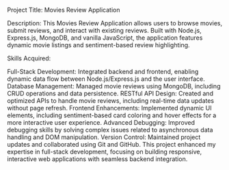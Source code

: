 
Project Title: Movies Review Application

Description:
This Movies Review Application allows users to browse movies, submit reviews, and interact with existing reviews. Built with Node.js, Express.js, MongoDB, and vanilla JavaScript, the application features dynamic movie listings and sentiment-based review highlighting.

Skills Acquired:

Full-Stack Development: Integrated backend and frontend, enabling dynamic data flow between Node.js/Express.js and the user interface.
Database Management: Managed movie reviews using MongoDB, including CRUD operations and data persistence.
RESTful API Design: Created and optimized APIs to handle movie reviews, including real-time data updates without page refresh.
Frontend Enhancements: Implemented dynamic UI elements, including sentiment-based card coloring and hover effects for a more interactive user experience.
Advanced Debugging: Improved debugging skills by solving complex issues related to asynchronous data handling and DOM manipulation.
Version Control: Maintained project updates and collaborated using Git and GitHub.
This project enhanced my expertise in full-stack development, focusing on building responsive, interactive web applications with seamless backend integration.
